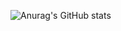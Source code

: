 ![Anurag's GitHub stats](https://github-readme-stats.vercel.app/api?Abolfazl-Tasj=anuraghazra&show_icons=true&theme=radical)
